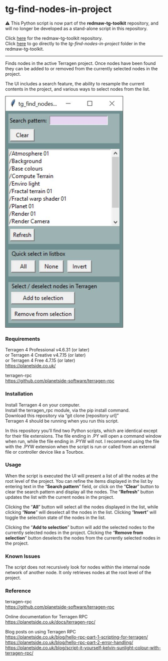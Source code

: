 # tg-find-nodes-in-project
&#9888; This Python script is now part of the <b>redmaw-tg-toolkit</b> repository, and will no longer be developed as a stand-alone script in this repository.

Click [here](https://github.com/RedMawVFX/redmaw-tg-toolkit) for the redmaw-tg-toolkit repository.<br> 
Click [here](https://github.com/RedMawVFX/redmaw-tg-toolkit/tree/main/scripts/tg-find-nodes-in-project) to go directly to the <i>tg-find-nodes-in-project</i> folder in the redmaw-tg-toolkit.
<hr>
Finds nodes in the active Terragen project.  Once nodes have been found they can be added to or removed from the currently selected nodes in the project.

The UI includes a search feature, the ability to resample the current contents in the project, and various ways to select nodes from the list.

![tg_find_nodes_in_project GUI](/images/tg_find_nodes_in_project_gui.jpg)

### Requirements
Terragen 4 Professional v4.6.31 (or later) <br>
or Terragen 4 Creative v4.7.15 (or later) <br>
or Terragen 4 Free 4.7.15 (or later) <br>
https://planetside.co.uk/

terragen-rpc <br>
https://github.com/planetside-software/terragen-rpc

### Installation
Install Terragen 4 on your computer. <br>
Install the terragen_rpc module, via the pip install command. <br>
Download this repository via “git clone [repository url]” <br>
Terragen 4 should be running when you run this script. <br>

In this repository you’ll find two Python scripts, which are identical except for their file extensions.  The file ending in .PY will open a command window when run, while the file ending in .PYW will not.  I recommend using the file with the .PYW extension when the script is run or called from an external file or controller device like a Tourbox.

### Usage
When the script is executed the UI will present a list of all the nodes at the root level of the project. You can refine the items displayed in the list by entering text in the “<b>Search pattern</b>” field, or click on the “<b>Clear</b>” button to clear the search pattern and display all the nodes.  The “<b>Refresh</b>” button updates the list with the current nodes in the project.

Clicking the “<b>All</b>” button will select all the nodes displayed in the list, while clicking “<b>None</b>” will deselect all the nodes in the list.  Clicking “<b>Invert</b>” will toggle the selection state of the nodes in the list.

Clicking the “<b>Add to selection</b>” button will add the selected nodes to the currently selected nodes in the project.  Clicking the “<b>Remove from selection</b>” button deselects the nodes from the currently selected nodes in the project.

### Known Issues
The script does not recursively look for nodes within the internal node network of another node.  It only retrieves nodes at the root level of the project.

### Reference
terragen-rpc <br>
https://github.com/planetside-software/terragen-rpc

Online documentation for Terragen RPC <br>
https://planetside.co.uk/docs/terragen-rpc/

Blog posts on using Terragen RPC <br>
https://planetside.co.uk/blog/hello-rpc-part-1-scripting-for-terragen/ <br>
https://planetside.co.uk/blog/hello-rpc-part-2-error-handling/ <br>
https://planetside.co.uk/blog/script-it-yourself-kelvin-sunlight-colour-with-terragen-rpc/
